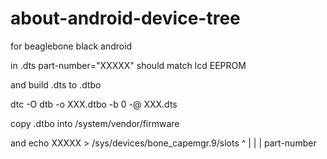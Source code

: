 # about-android-device-tree

for beaglebone black android

in .dts part-number="XXXXX" should match lcd EEPROM

and build .dts to .dtbo

dtc -O dtb -o XXX.dtbo -b 0 -@ XXX.dts

copy .dtbo into /system/vendor/firmware 

and echo XXXXX > /sys/devices/bone_capemgr.9/slots
           ^
           |
           |
           |
       part-number

